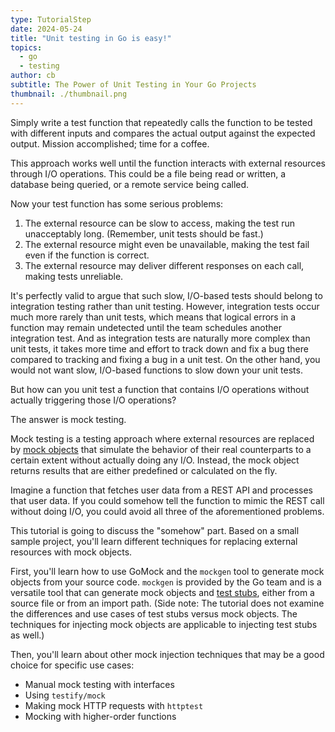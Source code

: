 ```yaml
---
type: TutorialStep
date: 2024-05-24
title: "Unit testing in Go is easy!"
topics:
  - go
  - testing
author: cb
subtitle: The Power of Unit Testing in Your Go Projects
thumbnail: ./thumbnail.png
---
```


Simply write a test function that repeatedly calls the function to be tested with different inputs and compares the actual output against the expected output. Mission accomplished; time for a coffee.

This approach works well until the function interacts with external resources through I/O operations. This could be a file being read or written, a database being queried, or a remote service being called.

Now your test function has some serious problems:

1. The external resource can be slow to access, making the test run unacceptably long. (Remember, unit tests should be fast.)
2. The external resource might even be unavailable, making the test fail even if the function is correct.
3. The external resource may deliver different responses on each call, making tests unreliable.

It's perfectly valid to argue that such slow, I/O-based tests should belong to integration testing rather than unit testing. However, integration tests occur much more rarely than unit tests, which means that logical errors in a function may remain undetected until the team schedules another integration test. And as integration tests are naturally more complex than unit tests, it takes more time and effort to track down and fix a bug there compared to tracking and fixing a bug in a unit test. On the other hand, you would not want slow, I/O-based functions to slow down your unit tests.

But how can you unit test a function that contains I/O operations without actually triggering those I/O operations?

The answer is mock testing.

Mock testing is a testing approach where external resources are replaced by [mock objects](https://en.wikipedia.org/wiki/Mock_object) that simulate the behavior of their real counterparts to a certain extent without actually doing any I/O. Instead, the mock object returns results that are either predefined or calculated on the fly.

Imagine a function that fetches user data from a REST API and processes that user data. If you could somehow tell the function to mimic the REST call without doing I/O, you could avoid all three of the aforementioned problems.

This tutorial is going to discuss the "somehow" part. Based on a small sample project, you'll learn different techniques for replacing external resources with mock objects.

First, you'll learn how to use GoMock and the `mockgen` tool to generate mock objects from your source code. `mockgen` is provided by the Go team and is a versatile tool that can generate mock objects and [test stubs](https://en.wikipedia.org/wiki/Test_stub), either from a source file or from an import path. (Side note: The tutorial does not examine the differences and use cases of test stubs versus mock objects. The techniques for injecting mock objects are applicable to injecting test stubs as well.)

Then, you'll learn about other mock injection techniques that may be a good choice for specific use cases:

- Manual mock testing with interfaces
- Using `testify/mock`
- Making mock HTTP requests with `httptest`
- Mocking with higher-order functions
